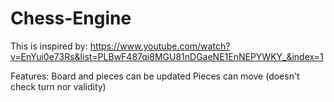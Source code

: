 # Chess-Engine

This is inspired by:
https://www.youtube.com/watch?v=EnYui0e73Rs&list=PLBwF487qi8MGU81nDGaeNE1EnNEPYWKY_&index=1

Features:
Board and pieces can be updated
Pieces can move (doesn't check turn nor validity)